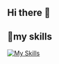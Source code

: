 ## Hi there 👋

## 🌱my skills
[![My Skills](https://skillicons.dev/icons?i=js,ts,html,css,sass,bootstrap,react,java,visualstudio,vscode,aws,discord)](https://skillicons.dev)

<!--
**kentem-ko-suzuki/kentem-ko-suzuki** is a ✨ _special_ ✨ repository because its `README.md` (this file) appears on your GitHub profile.

Here are some ideas to get you started:

- 🔭 I’m currently working on ...
- 🌱 I’m currently learning ...
- 👯 I’m looking to collaborate on ...
- 🤔 I’m looking for help with ...
- 💬 Ask me about ...
- 📫 How to reach me: ...
- 😄 Pronouns: ...
- ⚡ Fun fact: ...
-->
